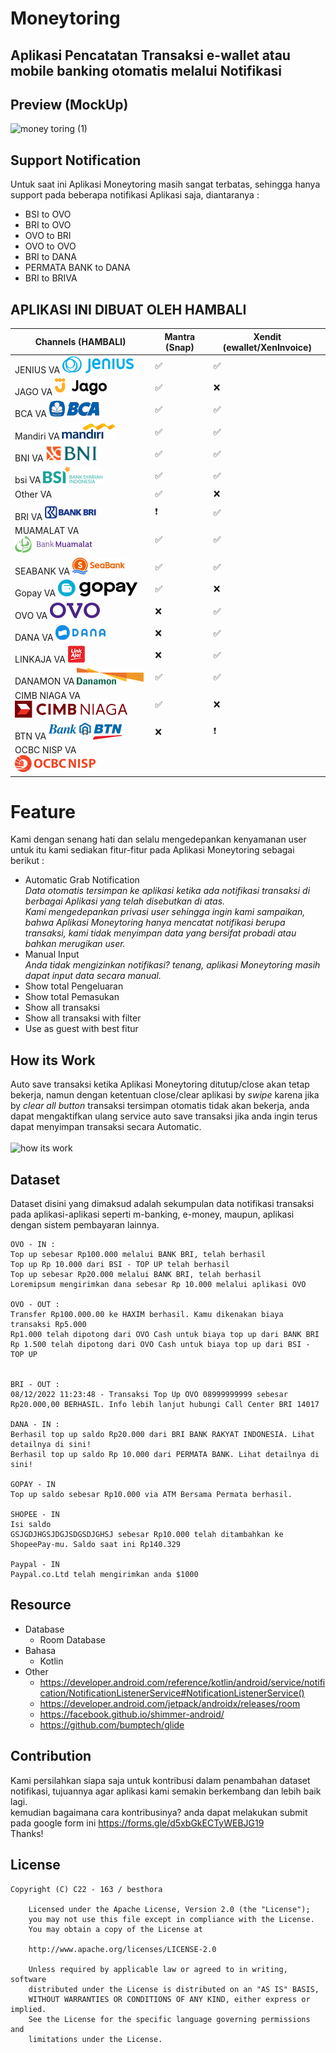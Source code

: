# Moneytoring
## Aplikasi Pencatatan Transaksi e-wallet atau mobile banking otomatis melalui Notifikasi

## Preview (MockUp)

![money toring (1)](https://user-images.githubusercontent.com/43540712/206912989-e32d1eaf-a62e-4812-9d50-a273736cd38f.png)


## Support Notification
Untuk saat ini Aplikasi Moneytoring masih sangat terbatas, sehingga hanya support pada beberapa notifikasi Aplikasi saja, diantaranya :
- BSI to OVO
- BRI to OVO
- OVO to BRI
- OVO to OVO 
- BRI to DANA
- PERMATA BANK to DANA
- BRI to BRIVA

## APLIKASI INI DIBUAT OLEH HAMBALI

| Channels (HAMBALI)              | Mantra (Snap)                       | Xendit (ewallet/XenInvoice) |
| ------------------------------- | ----------------------------------- | --------------------------- |
| JENIUS VA <img src="logo-jenius.png"> | :white_check_mark:                  | :white_check_mark:          |
| JAGO VA <img src="logo-jago.png">   | :white_check_mark:                  | :x:                         |
| BCA VA    <img src="logo-bca.png">                      | :white_check_mark:                  | :white_check_mark:          |
| Mandiri VA    <img src="logo-mandiri.png">                  | :white_check_mark:                  | :white_check_mark:          |
| BNI VA     <img src="logo-bni.png">                     | :white_check_mark:                  | :white_check_mark:          |
| bsi VA   <img src="logo-bsi.png">                   | :white_check_mark:                  | :white_check_mark:          |
| Other VA                        | :white_check_mark:                  | :x:                         |
| BRI VA     <img src="logo-bri.png">                     | :heavy_exclamation_mark:            | :white_check_mark:          |
| MUAMALAT VA <img src="logo-muamalat.png">    | :white_check_mark:                  | :white_check_mark:          |
| SEABANK VA <img src="logo-seabank.png">                       | :white_check_mark:                  | :white_check_mark:          |
| Gopay  VA   <img src="logo-gopay.png">                      | :white_check_mark:                  | :x:                         |
| OVO VA       <img src="logo-ovo.png">                     | :x:                                 | :white_check_mark:          |
| DANA  VA    <img src="logo-dana.png">                      | :x:                                 | :white_check_mark:          |
| LINKAJA VA  <img src="logo-linkaja.png">                     | :x:                                 | :white_check_mark:          |
| DANAMON VA   <img src="logo-danamon.png">                   | :white_check_mark:                  | :white_check_mark:          |
| CIMB NIAGA VA <img src="logo-cimb-niaga.png">                        | :white_check_mark:                  | :x:                         |
| BTN VA <img src="logo-btn.png">                     | :x:                                 | :heavy_exclamation_mark:    |
| OCBC NISP VA <img src="logo-ocbc-nisp.png">

# Feature 
Kami dengan senang hati dan selalu mengedepankan kenyamanan user untuk itu kami sediakan fitur-fitur pada Aplikasi Moneytoring sebagai berikut :
- Automatic Grab Notification 
  <br><i>Data otomatis tersimpan ke aplikasi ketika ada notifikasi transaksi di berbagai Aplikasi yang telah disebutkan di atas.</i>
  <br><i>Kami mengedepankan privasi user sehingga ingin kami sampaikan, bahwa Aplikasi Moneytoring hanya mencatat notifikasi berupa transaksi, kami tidak menyimpan data yang bersifat probadi atau bahkan merugikan user.</i>
- Manual Input 
  <br><i>Anda tidak mengizinkan notifikasi? tenang, aplikasi Moneytoring masih dapat input data secara manual.</i>
- Show total Pengeluaran
- Show total Pemasukan
- Show all transaksi 
- Show all transaksi with filter
- Use as guest with best fitur

## How its Work
Auto save transaksi ketika Aplikasi Moneytoring ditutup/close akan tetap bekerja, namun dengan ketentuan close/clear aplikasi by _swipe_ karena jika by _clear all button_ transaksi tersimpan otomatis tidak akan bekerja, anda dapat mengaktifkan ulang service auto save transaksi jika anda ingin terus dapat menyimpan transaksi secara Automatic.<br><br>
![how its work](https://user-images.githubusercontent.com/43540712/208590263-135a2db0-3b62-4bba-bd56-e801ab0a9419.png)



## Dataset

Dataset disini yang dimaksud adalah sekumpulan data notifikasi transaksi pada aplikasi-aplikasi seperti m-banking, e-money, maupun, aplikasi dengan sistem pembayaran lainnya.

```
OVO - IN : 
Top up sebesar Rp100.000 melalui BANK BRI, telah berhasil
Top up Rp 10.000 dari BSI - TOP UP telah berhasil
Top up sebesar Rp20.000 melalui BANK BRI, telah berhasil
Loremipsum mengirimkan dana sebesar Rp 10.000 melalui aplikasi OVO

OVO - OUT :
Transfer Rp100.000.00 ke HAXIM berhasil. Kamu dikenakan biaya transaksi Rp5.000
Rp1.000 telah dipotong dari OVO Cash untuk biaya top up dari BANK BRI
Rp 1.500 telah dipotong dari OVO Cash untuk biaya top up dari BSI - TOP UP


BRI - OUT : 
08/12/2022 11:23:48 - Transaksi Top Up OVO 08999999999 sebesar Rp20.000,00 BERHASIL. Info lebih lanjut hubungi Call Center BRI 14017

DANA - IN :
Berhasil top up saldo Rp20.000 dari BRI BANK RAKYAT INDONESIA. Lihat detailnya di sini!
Berhasil top up saldo Rp 10.000 dari PERMATA BANK. Lihat detailnya di sini!

GOPAY - IN
Top up saldo sebesar Rp10.000 via ATM Bersama Permata berhasil.

SHOPEE - IN
Isi saldo
GSJGDJHGSJDGJSDGSDJGHSJ sebesar Rp10.000 telah ditambahkan ke
ShopeePay-mu. Saldo saat ini Rp140.329

Paypal - IN
Paypal.co.Ltd telah mengirimkan anda $1000

```

## Resource 
- Database 
  * Room Database
- Bahasa 
  * Kotlin
- Other 
  * https://developer.android.com/reference/kotlin/android/service/notification/NotificationListenerService#NotificationListenerService()
  * https://developer.android.com/jetpack/androidx/releases/room
  * https://facebook.github.io/shimmer-android/
  * https://github.com/bumptech/glide

## Contribution

Kami persilahkan siapa saja untuk kontribusi dalam penambahan dataset notifikasi, tujuannya agar aplikasi kami semakin berkembang dan lebih baik lagi. <br>
kemudian bagaimana cara kontribusinya? anda dapat melakukan submit pada google form ini
https://forms.gle/d5xbGkECTyWEBJG19
<br>Thanks!

## License
```
Copyright (C) C22 - 163 / besthora

    Licensed under the Apache License, Version 2.0 (the "License");
    you may not use this file except in compliance with the License.
    You may obtain a copy of the License at

    http://www.apache.org/licenses/LICENSE-2.0

    Unless required by applicable law or agreed to in writing, software
    distributed under the License is distributed on an "AS IS" BASIS,
    WITHOUT WARRANTIES OR CONDITIONS OF ANY KIND, either express or implied.
    See the License for the specific language governing permissions and
    limitations under the License.

```
